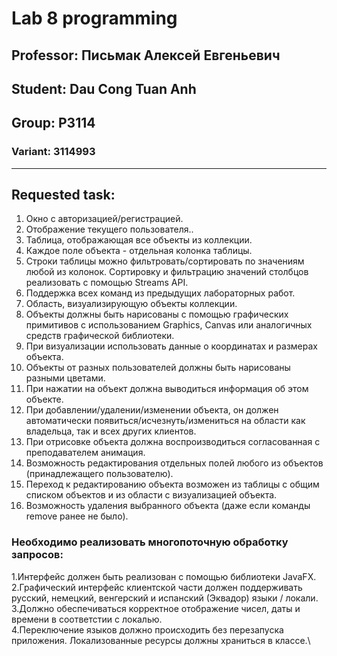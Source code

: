 # Lab 8 programming
## Professor: **Письмак Алексей Евгеньевич**
## Student: Dau Cong Tuan Anh
## Group: P3114
### Variant: 3114993
------------------------------------------------------------------------------------
## Requested task:
1. Окно с авторизацией/регистрацией.
2. Отображение текущего пользователя..
3. Таблица, отображающая все объекты из коллекции.
4. Каждое поле объекта - отдельная колонка таблицы.
5. Строки таблицы можно фильтровать/сортировать по значениям любой из колонок. Сортировку и фильтрацию значений столбцов реализовать с помощью Streams API.
6. Поддержка всех команд из предыдущих лабораторных работ.
7. Область, визуализирующую объекты коллекции.
8. Объекты должны быть нарисованы с помощью графических примитивов с использованием Graphics, Canvas или аналогичных средств графической библиотеки.
9. При визуализации использовать данные о координатах и размерах объекта.
10. Объекты от разных пользователей должны быть нарисованы разными цветами.
11. При нажатии на объект должна выводиться информация об этом объекте.
12. При добавлении/удалении/изменении объекта, он должен автоматически появиться/исчезнуть/измениться  на области как владельца, так и всех других клиентов.
13. При отрисовке объекта должна воспроизводиться согласованная с преподавателем анимация.
14. Возможность редактирования отдельных полей любого из объектов (принадлежащего пользователю).
15. Переход к редактированию объекта возможен из таблицы с общим списком объектов и из области с визуализацией объекта.
16. Возможность удаления выбранного объекта (даже если команды remove ранее не было).
### Необходимо реализовать многопоточную обработку запросов:
1.Интерфейс должен быть реализован с помощью библиотеки JavaFX.\
2.Графический интерфейс клиентской части должен поддерживать русский, немецкий, венгерский и испанский (Эквадор) языки / локали.\
3.Должно обеспечиваться корректное отображение чисел, даты и времени в соответстии с локалью.\
4.Переключение языков должно происходить без перезапуска приложения. Локализованные ресурсы должны храниться в классе.\
